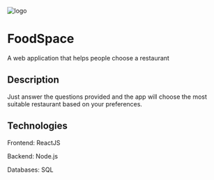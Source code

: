 ![logo](https://user-images.githubusercontent.com/81814653/158792605-a3b354c5-6f19-4aa7-ae3e-e1a62ab9125a.svg)

# FoodSpace

A web application that helps people choose a restaurant




## Description
Just answer the questions provided and the app will choose the most suitable restaurant based on your preferences.

## Technologies

Frontend: ReactJS

Backend: Node.js

Databases: SQL
